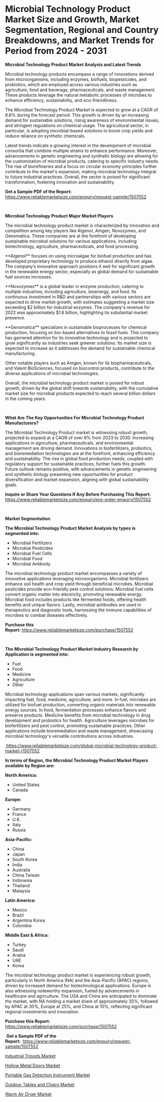 <p><h1>Microbial Technology Product Market Size and Growth, Market Segmentation, Regional and Country Breakdowns, and Market Trends for Period from 2024 -  2031</h1></p><p><strong>Microbial Technology Product Market Analysis and Latest Trends</strong></p>
<p><p>Microbial technology products encompass a range of innovations derived from microorganisms, including enzymes, biofuels, biopesticides, and probiotics, which are employed across various industries such as agriculture, food and beverage, pharmaceuticals, and waste management. These products leverage the natural metabolic processes of microbes to enhance efficiency, sustainability, and eco-friendliness.</p><p>The Microbial Technology Product Market is expected to grow at a CAGR of 8.6% during the forecast period. This growth is driven by an increasing demand for sustainable solutions, rising awareness of environmental issues, and stringent regulations on chemical usage. The agricultural sector, in particular, is adopting microbial-based solutions to boost crop yields and reduce reliance on synthetic chemicals.</p><p>Latest trends indicate a growing interest in the development of microbial consortia that combine multiple strains to enhance performance. Moreover, advancements in genetic engineering and synthetic biology are allowing for the customization of microbial products, catering to specific industry needs. The rise of biorefineries and a focus on circular economy principles further contribute to the market's expansion, making microbial technology integral to future industrial practices. Overall, the sector is poised for significant transformation, fostering innovation and sustainability.</p></p>
<p><strong>Get a Sample PDF of the Report:&nbsp;</strong> <a href="https://www.reliablemarketsize.com/enquiry/request-sample/1507552">https://www.reliablemarketsize.com/enquiry/request-sample/1507552</a></p>
<p>&nbsp;</p>
<p><strong>Microbial Technology Product Major Market Players</strong></p>
<p><p>The microbial technology product market is characterized by innovation and competition among key players like Algenol, Amgen, Novozymes, and Genomatica. These companies are at the forefront of developing sustainable microbial solutions for various applications, including biotechnology, agriculture, pharmaceuticals, and food processing.</p><p>**Algenol** focuses on using microalgae for biofuel production and has developed proprietary technology to produce ethanol directly from algae. The company’s innovative approach positions it well for significant growth in the renewable energy sector, especially as global demand for sustainable fuel sources increases. </p><p>**Novozymes** is a global leader in enzyme production, catering to multiple industries, including agriculture, bioenergy, and food. Its continuous investment in R&D and partnerships with various sectors are expected to drive market growth, with estimates suggesting a market size exceeding $2 billion for industrial enzymes. The company's revenue for 2022 was approximately $1.6 billion, highlighting its substantial market presence.</p><p>**Genomatica** specializes in sustainable bioprocesses for chemical production, focusing on bio-based alternatives to fossil fuels. This company has garnered attention for its innovative technology and is projected to grow significantly as industries seek greener solutions. Its market size is expected to increase as it addresses the demand for sustainable chemical manufacturing.</p><p>Other notable players such as Amgen, known for its biopharmaceuticals, and Valent BioSciences, focused on biocontrol products, contribute to the diverse applications of microbial technologies. </p><p>Overall, the microbial technology product market is poised for robust growth, driven by the global shift towards sustainability, with the cumulative market size for microbial products expected to reach several billion dollars in the coming years.</p></p>
<p>&nbsp;</p>
<p><strong>What Are The Key Opportunities For Microbial Technology Product Manufacturers?</strong></p>
<p><p>The Microbial Technology Product market is witnessing robust growth, projected to expand at a CAGR of over 8% from 2023 to 2030. Increasing applications in agriculture, pharmaceuticals, and environmental management are driving demand. Innovations in biofertilizers, probiotics, and bioremediation technologies are at the forefront, enhancing efficiency and sustainability. The rise in global food production needs, coupled with regulatory support for sustainable practices, further fuels this growth. Future outlook remains positive, with advancements in genetic engineering and synthetic biology presenting new opportunities for product diversification and market expansion, aligning with global sustainability goals.</p></p>
<p><strong>Inquire or Share Your Questions If Any Before Purchasing This Report:</strong> <a href="https://www.reliablemarketsize.com/enquiry/pre-order-enquiry/1507552">https://www.reliablemarketsize.com/enquiry/pre-order-enquiry/1507552</a></p>
<p>&nbsp;</p>
<p><strong>Market Segmentation</strong></p>
<p><strong>The Microbial Technology Product Market Analysis by types is segmented into:</strong></p>
<p><ul><li>Microbial Fertilizers</li><li>Microbial Pesticides</li><li>Microbial Fuel Cells</li><li>Microbial Food</li><li>Microbial Antibody</li></ul></p>
<p><p>The microbial technology product market encompasses a variety of innovative applications leveraging microorganisms. Microbial fertilizers enhance soil health and crop yield through beneficial microbes. Microbial pesticides provide eco-friendly pest control solutions. Microbial fuel cells convert organic matter into electricity, promoting renewable energy. Microbial food includes products like fermented foods, offering health benefits and unique flavors. Lastly, microbial antibodies are used in therapeutics and diagnostic tools, harnessing the immune capabilities of microbes to combat diseases effectively.</p></p>
<p><strong>Purchase this Report:&nbsp;</strong><a href="https://www.reliablemarketsize.com/purchase/1507552">https://www.reliablemarketsize.com/purchase/1507552</a></p>
<p>&nbsp;</p>
<p><strong>The Microbial Technology Product Market Industry Research by Application is segmented into:</strong></p>
<p><ul><li>Fuel</li><li>Food</li><li>Medicine</li><li>Agriculture</li><li>Other</li></ul></p>
<p><p>Microbial technology applications span various markets, significantly impacting fuel, food, medicine, agriculture, and more. In fuel, microbes are utilized for biofuel production, converting organic materials into renewable energy sources. In food, fermentation processes enhance flavors and preserve products. Medicine benefits from microbial technology in drug development and probiotics for health. Agriculture leverages microbes for biofertilizers and pest control, promoting sustainable practices. Other applications include bioremediation and waste management, showcasing microbial technology's versatile contributions across industries.</p></p>
<p><a href="https://www.reliablemarketsize.com/global-microbial-technology-product-market-r1507552">&nbsp;https://www.reliablemarketsize.com/global-microbial-technology-product-market-r1507552</a></p>
<p><strong>In terms of Region, the Microbial Technology Product Market Players available by Region are:</strong></p>
<p>
    <p> <strong> North America: </strong>
        <ul>
            <li>United States</li>
            <li>Canada</li>
        </ul>
        </p> 
    <p> <strong> Europe: </strong>
        <ul>
            <li>Germany</li>
            <li>France</li>
            <li>U.K.</li>
            <li>Italy</li>
            <li>Russia</li>
        </ul>
        </p> 
    <p> <strong> Asia-Pacific: </strong>
        <ul>
            <li>China</li>
            <li>Japan</li>
            <li>South Korea</li>
            <li>India</li>
            <li>Australia</li>
            <li>China Taiwan</li>
            <li>Indonesia</li>
            <li>Thailand</li>
            <li>Malaysia</li>
        </ul>
        </p> 
    <p> <strong> Latin America: </strong>
        <ul>
            <li>Mexico</li>
            <li>Brazil</li>
            <li>Argentina Korea</li>
            <li>Colombia</li>
        </ul>
        </p> 
    <p> <strong> Middle East & Africa: </strong>
        <ul>
            <li>Turkey</li>
            <li>Saudi</li>
            <li>Arabia</li>
            <li>UAE</li>
            <li>Korea</li>
        </ul>
    </p>
    </p>
<p><p>The microbial technology product market is experiencing robust growth, particularly in North America (NA) and the Asia-Pacific (APAC) regions, driven by increased demand for biotechnological applications. Europe is also witnessing noteworthy expansion, fueled by advancements in healthcare and agriculture. The USA and China are anticipated to dominate the market, with NA holding a market share of approximately 35%, followed by APAC at 30%, Europe at 25%, and China at 10%, reflecting significant regional investments and innovation.</p></p>
<p><strong>Purchase this Report: </strong><a href="https://www.reliablemarketsize.com/purchase/1507552">https://www.reliablemarketsize.com/purchase/1507552</a></p>
<p>&nbsp;<strong>Get a Sample PDF of the Report:&nbsp;&nbsp;</strong><a href="https://www.reliablemarketsize.com/enquiry/request-sample/1507552">https://www.reliablemarketsize.com/enquiry/request-sample/1507552</a></p>
<p><strong></strong></p>
<p><p><a href="https://www.linkedin.com/pulse/unlocking-growth-potential-market-strategic-analysis-industrial-7q1df?trackingId=ea5feQ6GQkWgx3n7E8Gv6g%3D%3D">Industrial Tripods Market</a></p><p><a href="https://www.linkedin.com/pulse/global-hollow-metal-doors-industry-research-report-competitive-hmmsf?trackingId=dxV50n3XTx2szcREjaEEgw%3D%3D">Hollow Metal Doors Market</a></p><p><a href="https://medium.com/@daniimatthews/global-portable-gas-detection-instrument-market-trends-insights-into-growth-opportunities-and-e92d75b6ba68">Portable Gas Detection Instrument Market</a></p><p><a href="https://issuu.com/reportprime-2/docs/outdoor-tables-and-chairs-market-si_a7035c3d8ec981">Outdoor Tables and Chairs Market</a></p><p><a href="https://issuu.com/reportprime-2/docs/warm-air-dryer-market-size-2030.ppt_8824a5491ef7de">Warm Air Dryer Market</a></p></p>